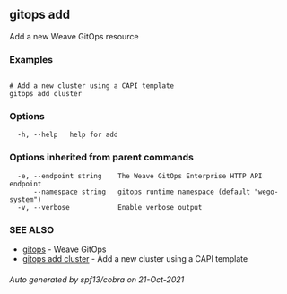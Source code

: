 ## gitops add

Add a new Weave GitOps resource

### Examples

```

# Add a new cluster using a CAPI template
gitops add cluster
```

### Options

```
  -h, --help   help for add
```

### Options inherited from parent commands

```
  -e, --endpoint string    The Weave GitOps Enterprise HTTP API endpoint
      --namespace string   gitops runtime namespace (default "wego-system")
  -v, --verbose            Enable verbose output
```

### SEE ALSO

* [gitops](gitops.md)	 - Weave GitOps
* [gitops add cluster](gitops_add_cluster.md)	 - Add a new cluster using a CAPI template

###### Auto generated by spf13/cobra on 21-Oct-2021
